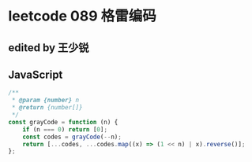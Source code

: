 # leetcode 089 格雷编码

## edited by 王少锐

## JavaScript

```javascript
/**
 * @param {number} n
 * @return {number[]}
 */
const grayCode = function (n) {
    if (n === 0) return [0];
    const codes = grayCode(--n);
    return [...codes, ...codes.map((x) => (1 << n) | x).reverse()];
};
```
